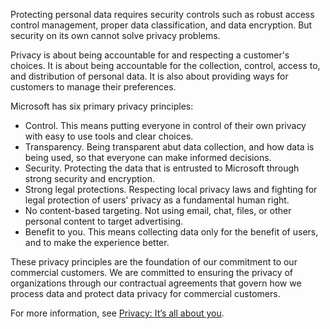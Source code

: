 Protecting personal data requires security controls such as robust access control management, proper data classification, and data encryption. But security on its own cannot solve privacy problems.

Privacy is about being accountable for and respecting a customer's choices. It is about being accountable for the collection, control, access to, and distribution of personal data. It is also about providing ways for customers to manage their preferences.

Microsoft has six primary privacy principles:
* Control. This means putting everyone in control of their own privacy with easy to use tools and clear choices.
* Transparency. Being transparent abut data collection, and how data is being used, so that everyone can make informed decisions.
* Security. Protecting the data that is entrusted to Microsoft through strong security and encryption.
* Strong legal protections. Respecting local privacy laws and fighting for legal protection of users' privacy as a fundamental human right.
* No content-based targeting. Not using email, chat, files, or other personal content to target advertising.
* Benefit to you. This means collecting data only for the benefit of users, and to make the experience better.

These privacy principles are the foundation of our commitment to our commercial customers. We are committed to ensuring the privacy of organizations through our contractual agreements that govern how we process data and protect data privacy for commercial customers.

For more information, see [Privacy: It’s all about you](https://www.microsoft.com/trust-center/privacy).
